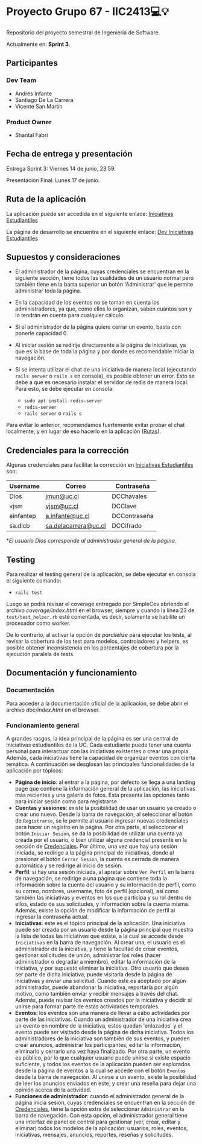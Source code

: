 # Proyecto Grupo 67 - IIC2413💻💡

Repositorio del proyecto semestral de Ingeniería de Software.

Actualmente en: **Sprint 3**.

## Participantes

### Dev Team

- Andrés Infante
- Santiago De La Carrera
- Vicente San Martín

### Product Owner

- Shantal Fabri

## Fecha de entrega y presentación

Entrega Sprint 3: Viernes 14 de junio, 23:59.

Presentación Final: Lunes 17 de junio.

## Ruta de la aplicación

La aplicación puede ser accedida en el siguiente enlace: [Iniciativas Estudiantiles](https://iiee.onrender.com/)

La página de desarrollo se encuentra en el siguiente enlace: [Dev Iniciativas Estudiantiles](https://dev67.onrender.com/)

## Supuestos y consideraciones

- El administrador de la página, cuyas credenciales se encuentran en la siguiente sección, tiene todos las cualidades de un usuario normal pero también tiene en la barra superior un botón 'Administrar' que le permite administrar toda la página.
- En la capacidad de los eventos no se toman en cuenta los administradores, ya que, como ellos lo organizan, saben cuántos son y lo tendrán en cuenta para cualquier cálculo.
- Si el administrador de la página quiere cerrar un evento, basta con ponerle capacidad 0.
- Al iniciar sesión se redirije directamente a la página de iniciativas, ya que es la base de toda la página y por donde es recomendable iniciar la  navegación.
- Si se intenta utilizar el chat de una iniciativa de manera local (ejecutando `rails server` o `rails s` en consola), es posible obtener un error. Esto se debe a que es necesario instalar el servidor de redis de manera local. Para esto, se debe ejecutar en consola:

  - `sudo apt install redis-server`
  - `redis-server`
  - `rails server` o `rails s`

Para evitar lo anterior, recomendamos fuertemente evitar probar el chat localmente, y en lugar de eso hacerlo en la aplicación ([Rutas](#ruta-de-la-aplicación)).

## Credenciales para la corrección

Algunas credenciales para facilitar la corrección en [Iniciativas Estudiantiles](https://iiee.onrender.com/) son:

| Username | Correo | Contraseña |
|----------|--------|------------|
| Dios    | <jmun@uc.cl>    | DCChavales    |
| vjsm    | <vjsm@uc.cl>    | DCClave    |
| ainfantep   | <a.infante@uc.cl>    | DCContraseña    |
| sa.dlcb    | <sa.delacarrera@uc.cl>    | DCCifrado    |

**El usuario Dios corresponde al administrador general de la página.*

## Testing

Para realizar el testing general de la aplicación, se debe ejecutar en consola el siguiente comando:

- `rails test`

Luego se podrá revisar el coverage entregado por SimpleCov abriendo el archivo *coverage/index.html* en el browser, siempre y cuando la línea 23 de `test/test_helper.rb` esté comentada, es decir, solamente se habilite un procesador como worker.

De lo contrario, al activar la opción de *parallelize* para ejecutar los tests, al revisar la cobertura de los test para modelos, controladores y helpers, es posible obtener inconsistencia en los porcentajes de cobertura por la ejecución paralela de tests.

## Documentación y funcionamiento

### Documentación

Para acceder a la documentación oficial de la aplicación, se debe abrir el archivo *doc/index.html* en el browser.

### Funcionamiento general

A grandes rasgos, la idea principal de la página es ser una central de iniciativas estudiantiles de la UC. Cada estudiante puede tener una cuenta personal para interactuar con las iniciativas existentes o crear una propia. Además, cada iniciativas tiene la capacidad de organizar eventos con cierta temática. A continuación se desglosan las principales funcionalidades de la aplicación por tópicos:

- **Página de inicio**: al entrar a la página, por defecto se llega a una landing page que contiene la información general de la aplicación, las iniciativas más recientes y una galería de fotos. Esta presenta las opciones tanto para iniciar sesión como para registrarse.
- **Cuentas y sesiones**: existe la posibilidad de usar un usuario ya creado o crear uno nuevo. Desde la barra de navegación, al seleccionar el botón de `Registrarse`, se le permite al usuario ingresar nuevas credenciales para hacer un registro en la página. Por otra parte, al seleccionar el botón `Iniciar Sesión`, se da la posibilidad de utilizar una cuenta ya creada por el usuario, o bien utilizar alguna credencial presente en la sección de [Credenciales](#credenciales-para-la-corrección). Por último, una vez que hay una sesión iniciada, se redirige a la página principal de iniciativas, donde al presionar el botón `Cerrar Sesión`, la cuenta es cerrada de manera automática y se redirige al inicio de sesión.
- **Perfil**: si hay una sesión iniciada, al apretar sobre `Ver Perfil` en la barra de navegación, se redirige a una página que contiene toda la información sobre la cuenta del usuario y su información de perfil, como su correo, nombres, username, foto de perfil (opcional), así como también las iniciativas y eventos en los que participa y su rol dentro de ellos, estado de sus solicitudes, y información sobre la cuenta misma. Además, existe la opción de modificar la información de perfil al ingresar la contraseña actual.
- **Iniciativas**: este es el tópico principal de la aplicación. Una iniciativa puede ser creada por un usuario desde la página principal que muestra la lista de todas las iniciativas que existe, a la cual se accede desde `Iniciativas` en la barra de navegación. Al crear una, el usuario es el administrador de la iniciativa, y tiene la facultad de crear eventos, gestionar solicitudes de unión, administrar los roles (hacer administrador o degradar a miembro), editar la información de la iniciativa, y por supuesto eliminar la iniciativa. Otro usuario que desea ser parte de dicha iniciativa, puede visitarla desde la página de iniciativas y enviar una solicitud. Cuando este es aceptado por algún administrador, puede abandonar la iniciativa, reportarla por algún motivo, como también enviar y recibir mensajes a través del chat. Además, puede revisar los eventos creados por la iniciativa y decidir si unirse para formar parte de estas actividades temporales.
- **Eventos**: los eventos son una manera de llevar a cabo actividades por parte de las iniciativas. Cuando un administrador de una iniciativa crea un evento en nombre de la iniciativa, estos quedan 'enlazados' y el evento puede ser visitado desde la página de dicha iniciativa. Todos los administradores de la iniciativa son también de sus eventos, y pueden crear anuncios, administrar los participantes, editar la información, eliminarlo y cerrarlo una vez haya finalizado. Por otra parte, un evento es público, por lo que cualquier usuario puede unirse si existe espacio suficiente, y todos los eventos de la aplicación pueden ser explorados desde la página de eventos a la cual se accede con el botón `Eventos` desde la barra de navegación. Al unirse a un evento, existe la posibilidad de leer los anuncios enviados en este, y crear una reseña para dejar una opinión acerca de la actividad.
- **Funciones de administrador**: cuando el administrador general de la página inicia sesión, cuyas credenciales se encuentran en la sección de [Credenciales](#credenciales-para-la-corrección), tiene la opción extra de seleccionar `Administrar` en la barra de navegación. Con esta opción, el administrador general tiene una interfaz de panel de control para gestionar (ver, crear, editar y eliminar) todos los modelos de la aplicación: usuarios, roles, eventos, iniciativas, mensajes, anuncios, reportes, reseñas y solicitudes.  
